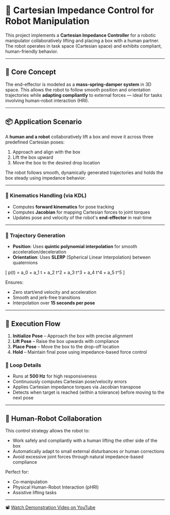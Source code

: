 # 🤖 Cartesian Impedance Control for Robot Manipulation

This project implements a **Cartesian Impedance Controller** for a robotic manipulator collaboratively lifting and placing a box with a human partner. The robot operates in task space (Cartesian space) and exhibits compliant, human-friendly behavior.

---

## 🧠 Core Concept

The end-effector is modeled as a **mass-spring-damper system** in 3D space. This allows the robot to follow smooth position and orientation trajectories while **adapting compliantly** to external forces — ideal for tasks involving human-robot interaction (HRI).

---

## 📦 Application Scenario

A **human and a robot** collaboratively lift a box and move it across three predefined Cartesian poses:

1. Approach and align with the box  
2. Lift the box upward  
3. Move the box to the desired drop location  

The robot follows smooth, dynamically generated trajectories and holds the box steady using impedance behavior.


---

### 🧮 Kinematics Handling (via KDL)

- Computes **forward kinematics** for pose tracking  
- Computes **Jacobian** for mapping Cartesian forces to joint torques  
- Updates pose and velocity of the robot's **end-effector** in real-time

---

### 🚀 Trajectory Generation

- **Position**: Uses **quintic polynomial interpolation** for smooth acceleration/deceleration  
- **Orientation**: Uses **SLERP** (Spherical Linear Interpolation) between quaternions

\[
p(t) = a_0 + a_1 t + a_2 t^2 + a_3 t^3 + a_4 t^4 + a_5 t^5
\]

Ensures:
- Zero start/end velocity and acceleration  
- Smooth and jerk-free transitions  
- Interpolation over **15 seconds per pose**

---

## 🧭 Execution Flow

1. **Initialize Pose** – Approach the box with precise alignment  
2. **Lift Pose** – Raise the box upwards with compliance  
3. **Place Pose** – Move the box to the drop-off location  
4. **Hold** – Maintain final pose using impedance-based force control

### 🔁 Loop Details

- Runs at **500 Hz** for high responsiveness  
- Continuously computes Cartesian pose/velocity errors  
- Applies Cartesian impedance torques via Jacobian transpose  
- Detects when target is reached (within a tolerance) before moving to the next pose

---

## 🤝 Human-Robot Collaboration

This control strategy allows the robot to:

- Work safely and compliantly with a human lifting the other side of the box  
- Automatically adapt to small external disturbances or human corrections  
- Avoid excessive joint forces through natural impedance-based compliance  

Perfect for:
- Co-manipulation  
- Physical Human-Robot Interaction (pHRI)  
- Assistive lifting tasks
---

📽️ [Watch Demonstration Video on YouTube](https://youtu.be/1Zh8jDSsFWA?feature=shared)



